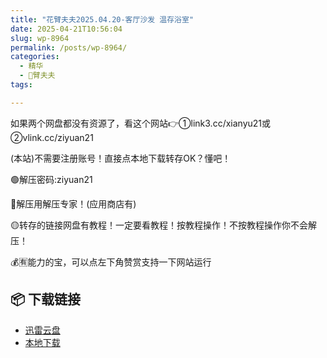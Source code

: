 ```yaml
---
title: "花臂夫夫2025.04.20-客厅沙发 温存浴室"
date: 2025-04-21T10:56:04
slug: wp-8964
permalink: /posts/wp-8964/
categories:
  - 精华
  - 🌸臂夫夫
tags:

---
```


如果两个网盘都没有资源了，看这个网站👉①link3.cc/xianyu21或②vlink.cc/ziyuan21

(本站)不需要注册账号！直接点本地下载转存OK？懂吧！

🟢解压密码:ziyuan21

🔵解压用解压专家！(应用商店有)

🟡转存的链接网盘有教程！一定要看教程！按教程操作！不按教程操作你不会解压！

💰🈶能力的宝，可以点左下角赞赏支持一下网站运行

## 📦 下载链接
- [迅雷云盘](https://blziyuan21.com/pay-download/8964?key=feb71eb8f4&down_id=0)
- [本地下载](https://blziyuan21.com/pay-download/8964?key=feb71eb8f4&down_id=1)

